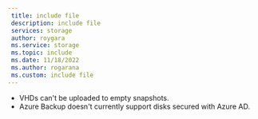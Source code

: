 ```yaml
---
 title: include file
 description: include file
 services: storage
 author: roygara
 ms.service: storage
 ms.topic: include
 ms.date: 11/18/2022
 ms.author: rogarana
 ms.custom: include file
---
```

- VHDs can't be uploaded to empty snapshots.
- Azure Backup doesn't currently support disks secured with Azure AD.